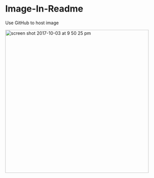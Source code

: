 # Image-In-Readme
Use GitHub to host image


<img width="454" alt="screen shot 2017-10-03 at 9 50 25 pm" src="https://user-images.githubusercontent.com/31697395/31156886-f96bdc98-a884-11e7-9953-8bb77143f791.png">
